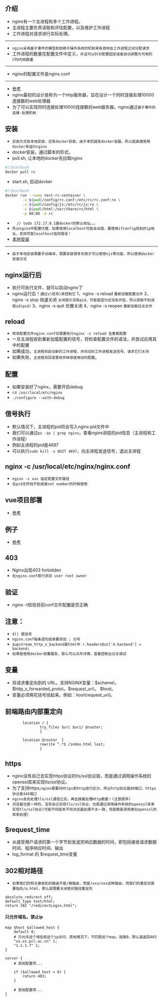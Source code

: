 ## 介绍

* nginx有一个主进程和多个工作进程。
* 主进程主要负责读取和评估配置，以及维护工作进程
* 工作进程对请求进行实际处理。

---

* `nginx采用基于事件的模型和依赖于操作系统的机制来有效地在工作进程之间分配请求`
* 工作进程的数量在配置文件中定义，`并且可以针对配置固定或者自动调整为可用的CPU内核数量`

---

* nginx的配置文件是nginx.conf

---

* [参考]("http://nginx.org/en/docs/")
* nginx最初的设计是称为一个http服务器，旨在设计一个同时连接处理10000连接数的web处理器
* 为了可以实现同时连接处理10000连接数的web服务器，nginx通过`基于事件的连接-处理机制`

## 安装

* `安装方式有本地安装，还有docker安装，由于本机就有docker容器，所以就直接使用docker来运行nginx`
* docker安装，通过脚本的形式，
* pull.sh, 让本地的docker先拉取nginx

```bash
#!/bin/bash
docker pull rc
```

* start.sh, 启动docker

```bash
#!/bin/bash
docker run --name test-rc-container \
        -v $(pwd)/config/rc.conf:/etc/rc/rc.conf:ro \
        -v $(pwd)/config/js:/etc/rc/js:ro \
        -v $(pwd)/html:/usr/share/rc/html \
        -p 80:80 -d rc
```

* `  // todo 172.17.0.1是docker的默认地址。。。`
* `所以nginx中配置代理，如果使用localhost可能会出错，要使用ifconfig找到的ip地址，否则可能localhost指向错误！`
* [本地安装]("https://www.cnblogs.com/meng1314-shuai/p/8335140.html")

---

* `由于本地安装需要手动编译，需要安装很多东西才可以使用njs等功能，所以使用docker安装方式`

## nginx运行后

* 执行可执行文件，就可以启动nginx了
* nginx运行后！`通过s(信号)来控制它`
  1、nginx -s reload `重新加载配置文件`
  2、nginx -s stop 快速关闭
  `关闭提示没有pid，可能是因为还没有开启，所以获取不到进程id(pid)`
  3、nginx -s quit 优雅关闭
  4、nginx -s reopen `重新加载日志文件`

## reload

* `修改配置文件nginx.conf后需要执行nginx -s reload 去重载配置`
* 一旦主进程收到重新加载配置的信号，将检查配置文件的语法，并尝试应用其中的配置
* 如果成功，`主进程将启动新的工作进程，并向旧的工作进程发送信号，请求它们关闭`
* 如果失败，`主进程将回滚更改并继续使用旧的配置`。

## 配置

* 如果安装好了nginx，需要开启debug
* `cd /usr/local/etc/nginx`
* `./configure --with-debug`

## 信号执行

* 默认情况下，主进程的pid将会写入nginx.pid文件中
* 我们可以通过`ps -ax | grep nginx`，查看nginx进程的pid信息（主进程和工作进程）
* 例如主进程的pid是4697
* 可以执行`sudo kill -s QUIT 4697`，向主进程发送信号，退出主进程

## nginx -c /usr/local/etc/nginx/nginx.conf

* `nginx -c xxx 指定配置文件路径`
* `在pid文件找不到或者not number的时候使用`

## vue项目部署

* [参考]("https://blog.csdn.net/mocoe/article/details/83932268")

## 例子

* [参考]("https://github.com/dunwu/nginx-tutorial/blob/master/docs/nginx-configuration.md")

## 403

* Nginx出现403 forbidden
* `在nginx.conf首行添加 user root owner`

## 验证

* nginx -t校验目前conf文件配置是否正确

## 注意：

* `$() 是括号`
* `nginx.conf每条语句结束要添加 ; 分号`
* `$upstream_http_x_backend是html中 r.headersOut['X-backend'] = backend;`
* `如果是使用docker部署服务，那么可以点开详情，查看控制台日志调试`

## 变量

* 将请求重定向到的 URL。支持NGINX变量：$scheme\，$http_x_forwarded_proto\，$request_uri\， $host。
* 变量必须用花括号括起来。例如：${host}${request_uri}。

## 前端路由内部重定向

```text
        location / {
                try_files $uri $uri/ @router;
                }
 
        location @router  {
                rewrite ^.*$ /index.html last;
                }
```

## https
* nginx没有自己去实现https协议的tls/ssl协议层，而是通过调用操作系统的openssl库来实现tls/ssl协议。
* 为了支持https,`nginx需要对Https和http进行区分，所以http协议是80端口，https协议是443端口`
* `nginx会先处理tls/ssl通信之后，再去接着处理Http数据！(注意顺序)`
* `浏览器也是一样的，没有自己实现tls/ssl协议，也是通过调用操作系统的openssl库来实现tls/ssl协议(可能不同版本不同浏览器处理不太一致，但是都是调用类似openssl的库来处理)`

## $request_time
* 从接受用户请求的第一个字节到发送完响应数据的时间，即包括接收请求数据时间、程序响应时间、输出
* log_format 的 $request_time变量

## 302相对路径
* `如果我们的网关接收到的路由不是/根路由，而是/xxx/xxx这种路由，而我们的重定向需要指向/a.html，那么就需要关闭绝对路径重定向`
```text
absolute_redirect off;                                                                                        
default_type text/html;                                                     
return 302 "/redirectLogin.html"; 
```

#### 只允许域名，禁止ip
```nginx
map $host $allowed_host {
    default 0;
    # 只允许这个域名和这个ip访问，其他情况下，不匹配这个map，就是0，那么就返回403
    "xx.xx.pcl.ac.cn" 1;
    "1.1.1.7" 1;
}

server {
    # 其他配置项...

    if ($allowed_host = 0) {
        return 403;
    }

    # 其他配置项...
}

```

